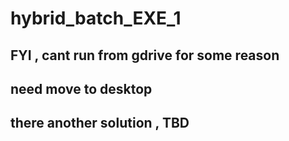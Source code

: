 # hybrid_batch_EXE_1
## FYI , cant run from gdrive for some reason
## need move to desktop
## there another solution , TBD 
